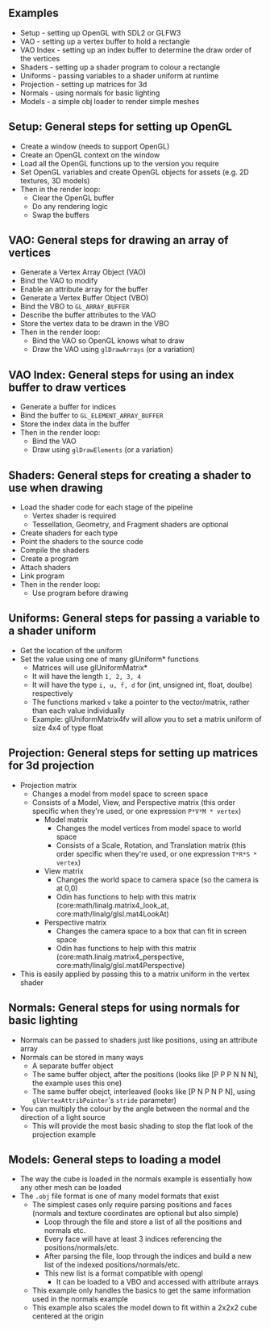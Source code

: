 ## Examples

- Setup - setting up OpenGL with SDL2 or GLFW3
- VAO - setting up a vertex buffer to hold a rectangle
- VAO Index - setting up an index buffer to determine the draw order of the vertices
- Shaders - setting up a shader program to colour a rectangle
- Uniforms - passing variables to a shader uniform at runtime
- Projection - setting up matrices for 3d
- Normals - using normals for basic lighting
- Models - a simple obj loader to render simple meshes



## Setup: General steps for setting up OpenGL

- Create a window (needs to support OpenGL)
- Create an OpenGL context on the window
- Load all the OpenGL functions up to the version you require
- Set OpenGL variables and create OpenGL objects for assets (e.g. 2D textures, 3D models)
- Then in the render loop:
	- Clear the OpenGL buffer
	- Do any rendering logic
	- Swap the buffers



## VAO: General steps for drawing an array of vertices

- Generate a Vertex Array Object (VAO)
- Bind the VAO to modify
- Enable an attribute array for the buffer
- Generate a Vertex Buffer Object (VBO)
- Bind the VBO to `GL_ARRAY_BUFFER`
- Describe the buffer attributes to the VAO
- Store the vertex data to be drawn in the VBO
- Then in the render loop:
	- Bind the VAO so OpenGL knows what to draw
	- Draw the VAO using `glDrawArrays` (or a variation)



## VAO Index: General steps for using an index buffer to draw vertices

- Generate a buffer for indices
- Bind the buffer to `GL_ELEMENT_ARRAY_BUFFER`
- Store the index data in the buffer
- Then in the render loop:
	- Bind the VAO
	- Draw using `glDrawElements` (or a variation)



## Shaders: General steps for creating a shader to use when drawing

- Load the shader code for each stage of the pipeline
	- Vertex shader is required
	- Tessellation, Geometry, and Fragment shaders are optional
- Create shaders for each type
- Point the shaders to the source code
- Compile the shaders
- Create a program
- Attach shaders
- Link program
- Then in the render loop:
	- Use program before drawing



## Uniforms: General steps for passing a variable to a shader uniform

- Get the location of the uniform
- Set the value using one of many glUniform* functions
	- Matrices will use glUniformMatrix*
	- It will have the length `1, 2, 3, 4`
	- It will have the type `i, u, f, d` for (int, unsigned int, float, doulbe) respectively
	- The functions marked `v` take a pointer to the vector/matrix, rather than each value individually
	- Example: glUniformMatrix4fv will allow you to set a matrix uniform of size 4x4 of type float



## Projection: General steps for setting up matrices for 3d projection

- Projection matrix
	- Changes a model from model space to screen space
	- Consists of a Model, View, and Perspective matrix (this order specific when they're used, or one expression `P*V*M * vertex`)
		- Model matrix
			- Changes the model vertices from model space to world space
			- Consists of a Scale, Rotation, and Translation matrix (this order specific when they're used, or one expression `T*R*S * vertex`)
		- View matrix
			- Changes the world space to camera space (so the camera is at 0,0)
			- Odin has functions to help with this matrix (core:math/linalg.matrix4_look_at, core:math/linalg/glsl.mat4LookAt)
		- Perspective matrix
			- Changes the camera space to a box that can fit in screen space
			- Odin has functions to help with this matrix (core:math.linalg.matrix4_perspective, core:math/linalg/glsl.mat4Perspective)
- This is easily applied by passing this to a matrix uniform in the vertex shader



## Normals: General steps for using normals for basic lighting

- Normals can be passed to shaders just like positions, using an attribute array
- Normals can be stored in many ways
	- A separate buffer object
	- The same buffer object, after the positions (looks like [P P P N N N], the example uses this one)
	- The same buffer obejct, interleaved (looks like [P N P N P N], using `glVertexAttribPointer`'s `stride` parameter)
- You can multiply the colour by the angle between the normal and the direction of a light source
	- This will provide the most basic shading to stop the flat look of the projection example



## Models: General steps to loading a model

- The way the cube is loaded in the normals example is essentially how any other mesh can be loaded
- The `.obj` file format is one of many model formats that exist
	- The simplest cases only require parsing positions and faces (normals and texture coordinates are optional but also simple)
		- Loop through the file and store a list of all the positions and normals etc.
		- Every face will have at least 3 indices referencing the positions/normals/etc.
		- After parsing the file, loop through the indices and build a new list of the indexed positions/normals/etc.
		- This new list is a format compatible with opengl
			- It can be loaded to a VBO and accessed with attribute arrays
	- This example only handles the basics to get the same information used in the normals example
	- This example also scales the model down to fit within a 2x2x2 cube centered at the origin
